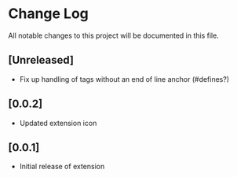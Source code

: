 # Change Log

All notable changes to this project will be documented in this file.

## [Unreleased]

- Fix up handling of tags without an end of line anchor (#defines?)

## [0.0.2]

- Updated extension icon

## [0.0.1]

- Initial release of extension
